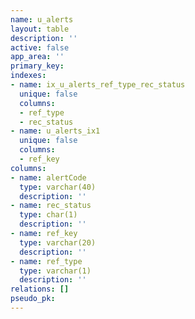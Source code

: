 ```yaml
---
name: u_alerts
layout: table
description: ''
active: false
app_area: ''
primary_key: 
indexes:
- name: ix_u_alerts_ref_type_rec_status
  unique: false
  columns:
  - ref_type
  - rec_status
- name: u_alerts_ix1
  unique: false
  columns:
  - ref_key
columns:
- name: alertCode
  type: varchar(40)
  description: ''
- name: rec_status
  type: char(1)
  description: ''
- name: ref_key
  type: varchar(20)
  description: ''
- name: ref_type
  type: varchar(1)
  description: ''
relations: []
pseudo_pk: 
---
```


